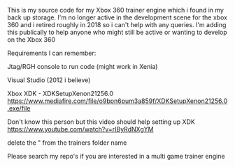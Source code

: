 This is my source code for my Xbox 360 trainer engine which i found in my back up storage. I'm no longer active in the development scene for the xbox 360 and i retired roughly in 2018 so i can't help with any queries. 
I'm adding this publically to help anyone who might still be active or wanting to develop on the Xbox 360

Requirements I can remember:

Jtag/RGH console to run code (might work in Xenia)

Visual Studio (2012 i believe)

Xbox XDK - XDKSetupXenon21256.0 https://www.mediafire.com/file/o9bpn6pum3a859f/XDKSetupXenon21256.0.exe/file 

Don't know this person but this video should help setting up XDK https://www.youtube.com/watch?v=rIByRdNXgYM

delete the " from the trainers folder name

Please search my repo's if you are interested in a multi game trainer engine

